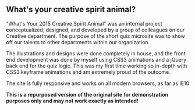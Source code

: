 ## What's your creative spirit animal?

"What's Your 2015 Creative Spirit Animal" was an internal project conceptualized, designed, and developed by a group of colleagues on our Creative department. The purpose of the short quiz microsite was to show off our talents to other departments within our organization.
 
The illustrations and designs were done completely in house, and the front end development was done by myself using CSS3 animations and a jQuery back end for the quiz logic. This was my first time working so in-depth with CSS3 keyframe animations and am extremely proud of the outcome.
 
The site is fully responsive and works on all modern browsers, as far as IE10

**This is a repurposed version of the original site for demonstration purposes only and may not work exactly as intended!**